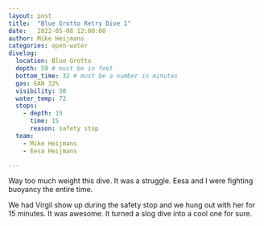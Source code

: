 ```yaml
---
layout: post
title:  "Blue Grotto Retry Dive 1"
date:   2022-05-08 12:00:00
author: Mike Heijmans
categories: open-water
divelog:
  location: Blue Grotto
  depth: 59 # must be in feet
  bottom_time: 32 # must be a number in minutes
  gas: EAN 32%
  visibility: 30
  water_temp: 72
  stops:
    - depth: 15
      time: 15
      reason: safety stop
  team:
    - Mike Heijmans
    - Eesa Heijmans

---
```


Way too much weight this dive. It was a struggle. Eesa and I were fighting buoyancy the entire time. 

We had Virgil show up during the safety stop and we hung out with her for 15 minutes. It was awesome. It turned a slog dive into a cool one for sure.

